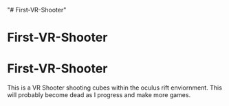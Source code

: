 "# First-VR-Shooter" 
# First-VR-Shooter
# First-VR-Shooter
This is a VR Shooter shooting cubes within the oculus rift enviornment. This will probably become dead as I progress and make more games.
